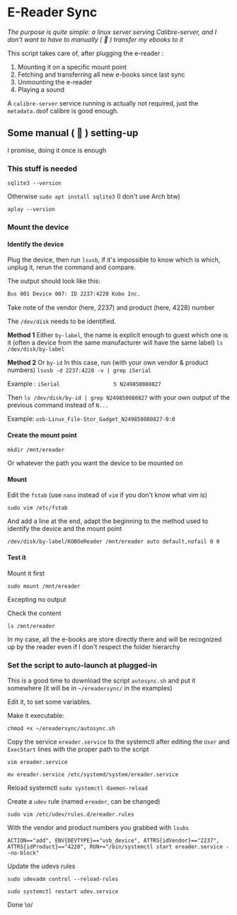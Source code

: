 # E-Reader Sync

_The purpose is quite simple: a linux server serving Calibre-server, and I don't want to have to manually ( 🤮 ) transfer my ebooks to it_

This script takes care of, after plugging the e-reader :

1. Mounting it on a specific mount point
2. Fetching and transferring all new e-books since last sync
3. Unmounting the e-reader
4. Playing a sound

A `calibre-server` service running is actually not required, just the `metadata.db`of calibre is good enough.

## Some manual ( 🤮 ) setting-up

I promise, doing it once is enough

### This stuff is needed

`sqlite3 --version`

Otherwise `sudo apt install sqlite3` (I don't use Arch btw)

`aplay --version`

### Mount the device
#### Identify the device

Plug the device, then run `lsusb`, if it's impossible to know which is which, unplug it, rerun the command and compare.

The output should look like this:

```bash
Bus 001 Device 007: ID 2237:4228 Kobo Inc.
```

Take note of the vendor (here, 2237) and product (here, 4228) number

The `/dev/disk` needs to be identified.

**Method 1**
Either `by-label`, the name is explicit enough to guest which one is it (often a device from the same manufacturer will have the same label)
`ls /dev/disk/by-label`


**Method 2**
Or `by-id`
In this case, run (with your own vendor & product numbers)
`lsusb -d 2237:4228 -v | grep iSerial`

Example :
`iSerial                 5 N249850080827`

Then
`ls /dev/disk/by-id | grep N249850080827`
with your own output of the previous command instead of `N...`

Example:
`usb-Linux_File-Stor_Gadget_N249850080827-0:0`

#### Create the mount point

`mkdir /mnt/ereader`

Or whatever the path you want the device to be mounted on


#### Mount

Edit the `fstab` (use `nano` instead of `vim` if you don't know what vim is)

`sudo vim /etc/fstab`

And add a line at the end, adapt the beginning to the method used to identify the device and the mount point

`/dev/disk/by-label/KOBOeReader /mnt/ereader auto default,nofail 0 0`

#### Test it

Mount it first

`sudo mount /mnt/ereader`

Excepting no output

Check the content

`ls /mnt/ereader`

In my case, all the e-books are store directly there and will be recognized up by the reader even if I don't respect the folder hierarchy

### Set the script to auto-launch at plugged-in

This is a good time to download the script `autosync.sh` and put it somewhere (it will be in `~/ereadersync/` in the examples)

Edit it, to set some variables.

Make it executable:

`chmod +x ~/ereadersync/autosync.sh`

Copy the service `ereader.service` to the systemctl after editing the `User` and `ExecStart` lines with the proper path to the script

`vim ereader.service`

`mv ereader.service /etc/systemd/system/ereader.service`

Reload systemctl
`sudo systemctl daemon-reload`

Create a `udev` rule (named `ereader`, can be changed)

`sudo vim /etc/udev/rules.d/ereader.rules`

With the vendor and product numbers you grabbed with `lsubs`

`ACTION=="add", ENV{DEVTYPE}=="usb_device", ATTRS{idVendor}=="2237", ATTRS{idProduct}=="4228", RUN+="/bin/systemctl start ereader.service --no-block"`

Update the udevs rules

`sudo udevadm control --reload-rules`

`sudo systemctl restart udev.service`

Done \o/
